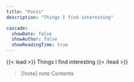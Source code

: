 ```yaml
---
title: "Posts"
description: "Things I find interesting"

cascade:
  showDate: false
  showAuthor: false
  showReadingTime: true
---
```


{{< lead >}} Things I find interesting {{< /lead >}}

> [!note] note
> Contents
